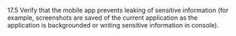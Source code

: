 17.5 Verify that the mobile app prevents leaking of sensitive information (for example, screenshots are saved of the current application as the application is backgrounded or writing sensitive information in console).